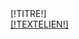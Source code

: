 <div class="EntoureComposant">
	<div class="[!NOMDIV!]" style="[IF [!PADDINGBOTTOM!]!=]padding-bottom:[!PADDINGBOTTOM!]px[/IF]">
		<div class="[IF [!BLOCAFFICH!] ]BlocTop[/IF]"></div>
		<div class="[IF [!BLOCAFFICH!] ]BlocLine[/IF]">
			<div class="EnteteBlocLien">
				[!TITRE!]
			</div>
			<div class="ContenuComposantBlocLien">
				<a class="BlocLien" href="[IF [!LIEN!]!=][!LIEN!]&TitreListe=[!TEXTELIEN!][ELSE][!MENU!][/IF]">[!TEXTELIEN!]</a>
			</div>
		</div>	
		<div class="[IF [!BLOCAFFICH!] ]BlocBottom[/IF]"></div>
	</div>
</div>
